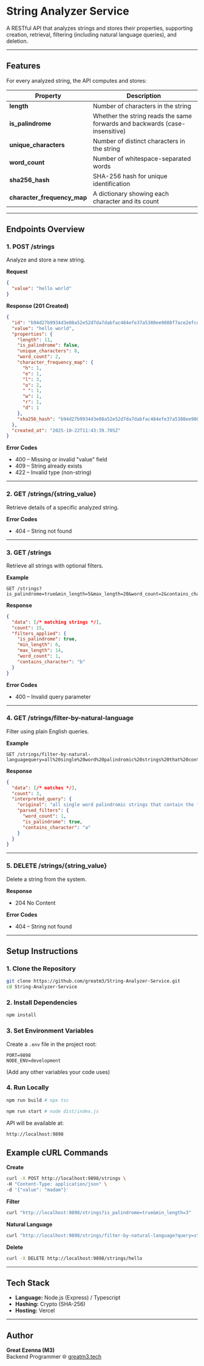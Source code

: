 # String Analyzer Service

A RESTful API that analyzes strings and stores their properties, supporting creation, retrieval, filtering (including natural language queries), and deletion.

---

## Features

For every analyzed string, the API computes and stores:

| Property | Description |
|-----------|--------------|
| **length** | Number of characters in the string |
| **is_palindrome** | Whether the string reads the same forwards and backwards (case-insensitive) |
| **unique_characters** | Number of distinct characters in the string |
| **word_count** | Number of whitespace-separated words |
| **sha256_hash** | SHA-256 hash for unique identification |
| **character_frequency_map** | A dictionary showing each character and its count |

---

## Endpoints Overview

### 1. **POST /strings**
Analyze and store a new string.

**Request**
```json
{
  "value": "hello world"
}
```

**Response (201 Created)**
```json
{
  "id": "b94d27b9934d3e08a52e52d7da7dabfac484efe37a5380ee9088f7ace2efcde9", // sha256 hash
  "value": "hello world",
  "properties": {
    "length": 11,
    "is_palindrome": false,
    "unique_characters": 8,
    "word_count": 2,
    "character_frequency_map": {
      "h": 1,
      "e": 1,
      "l": 3,
      "o": 2,
      " ": 1,
      "w": 1,
      "r": 1,
      "d": 1
    },
    "sha256_hash": "b94d27b9934d3e08a52e52d7da7dabfac484efe37a5380ee9088f7ace2efcde9"
  },
  "created_at": "2025-10-22T11:43:39.705Z"
}
```

**Error Codes**
- 400 – Missing or invalid "value" field
- 409 – String already exists
- 422 – Invalid type (non-string)

---

### 2. **GET /strings/{string_value}**
Retrieve details of a specific analyzed string.

**Error Codes**
- 404 – String not found

---

### 3. **GET /strings**
Retrieve all strings with optional filters.

**Example**
```
GET /strings?is_palindrome=true&min_length=5&max_length=20&word_count=2&contains_character=a
```

**Response**
```json
{
  "data": [/* matching strings */],
  "count": 15,
  "filters_applied": {
    "is_palindrome": true,
    "min_length": 6,
    "max_length": 14,
    "word_count": 1,
    "contains_character": "b"
  }
}
```

**Error Codes**
- 400 – Invalid query parameter

---

### 4. **GET /strings/filter-by-natural-language**
Filter using plain English queries.

**Example**
```
GET /strings/filter-by-natural-languagequery=all%20single%20word%20palindromic%20strings%20that%20contain%20the%20first%20vowel
```

**Response**
```json
{
  "data": [/* matches */],
  "count": 3,
  "interpreted_query": {
    "original": "all single word palindromic strings that contain the first vowel",
    "parsed_filters": {
      "word_count": 1,
      "is_palindrome": true,
      "contains_character": "a"
    }
  }
}
```

---

### 5. **DELETE /strings/{string_value}**
Delete a string from the system.

**Response**
- 204 No Content

**Error Codes**
- 404 – String not found

---

## Setup Instructions

### 1. Clone the Repository
```bash
git clone https://github.com/greatm3/String-Analyzer-Service.git
cd String-Analyzer-Service
```

### 2. Install Dependencies
```bash
npm install
```

### 3. Set Environment Variables
Create a `.env` file in the project root:

```
PORT=9898
NODE_ENV=development
```
(Add any other variables your code uses)

### 4. Run Locally
```bash
npm run build # npx tsc

npm run start # node dist/index.js
```

API will be available at:
```
http://localhost:9898
```

## Example cURL Commands

**Create**
```bash
curl -X POST http://localhost:9898/strings \
-H "Content-Type: application/json" \
-d '{"value": "madam"}'
```

**Filter**
```bash
curl "http://localhost:9898/strings?is_palindrome=true&min_length=3"
```

**Natural Language**
```bash
curl "http://localhost:9898/strings/filter-by-natural-language?query=strings%20containing%20the%20letter%20z"
```

**Delete**
```bash
curl -X DELETE http://localhost:9898/strings/hello
```

---

## Tech Stack

- **Language:** Node.js (Express) / Typescript
- **Hashing:** Crypto (SHA-256)
- **Hosting:** Vercel

---

## Author

**Great Ezenna (M3)**  
Backend Programmer
🌐 [greatm3.tech](https://greatm3.tech)
